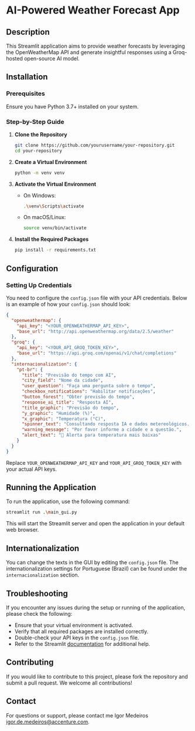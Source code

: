 
# AI-Powered Weather Forecast App

## Description

This Streamlit application aims to provide weather forecasts by leveraging the OpenWeatherMap API and generate insightful responses using a Groq-hosted open-source AI model. 

## Installation

### Prerequisites
Ensure you have Python 3.7+ installed on your system.

### Step-by-Step Guide

1. **Clone the Repository**
   ```sh
   git clone https://github.com/yourusername/your-repository.git
   cd your-repository
   ```

2. **Create a Virtual Environment**
   ```sh
   python -m venv venv
   ```

3. **Activate the Virtual Environment**
   - On Windows:
     ```sh
     .\venv\Scripts\activate
     ```
   - On macOS/Linux:
     ```sh
     source venv/bin/activate
     ```

4. **Install the Required Packages**
   ```sh
   pip install -r requirements.txt
   ```

## Configuration

### Setting Up Credentials

You need to configure the `config.json` file with your API credentials. Below is an example of how your `config.json` should look:

```json
{
  "openweathermap": {
    "api_key": "<YOUR_OPENWEATHERMAP_API_KEY>",
    "base_url": "http://api.openweathermap.org/data/2.5/weather"
  },
  "groq": {
    "api_key": "<YOUR_API_GROQ_TOKEN_KEY>",
    "base_url": "https://api.groq.com/openai/v1/chat/completions"
  },
  "internacionalization": {
    "pt-br": {
      "title": "Previsão do tempo com AI",
      "city_field": "Nome da cidade",
      "user_question": "Faça uma pergunta sobre o tempo",
      "checkbox_notifications": "Habilitar notificações",
      "button_forest": "Obter previsão do tempo",
      "response_ai_title": "Resposta AI",
      "title_graphic": "Previsão do tempo",
      "y_graphic": "Humidade (%)",
      "x_graphic": "Temperatura (°C)",
      "spinner_text": "Consultando resposta IA e dados metereológicos...",
      "warning_message": "Por favor informe a cidade e a questão.",
      "alert_text": "🚨 Alerta para temperatura mais baixas"
    }
  }
}
```

Replace `YOUR_OPENWEATHERMAP_API_KEY` and `YOUR_API_GROQ_TOKEN_KEY` with your actual API keys.

## Running the Application

To run the application, use the following command:

```sh
streamlit run .\main_gui.py
```

This will start the Streamlit server and open the application in your default web browser.

## Internationalization

You can change the texts in the GUI by editing the `config.json` file. The internationalization settings for Portuguese (Brazil) can be found under the `internacionalization` section.

## Troubleshooting

If you encounter any issues during the setup or running of the application, please check the following:

- Ensure that your virtual environment is activated.
- Verify that all required packages are installed correctly.
- Double-check your API keys in the `config.json` file.
- Refer to the Streamlit [documentation](https://docs.streamlit.io) for additional help.

## Contributing
If you would like to contribute to this project, please fork the repository and submit a pull request. We welcome all contributions!

## Contact
For questions or support, please contact me Igor Medeiros [igor.de.medeiros@accenture.com](mailto:igor.de.medeiros@accenture.com).
